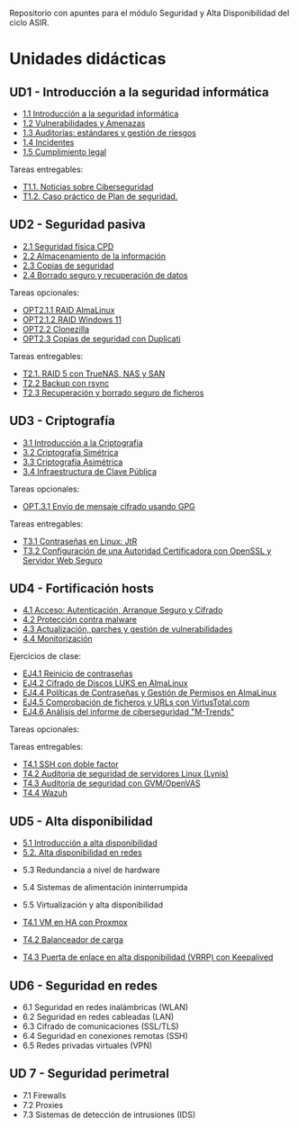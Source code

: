 Repositorio con apuntes para el módulo Seguridad y Alta Disponibilidad del ciclo ASIR.

# Unidades didácticas


## UD1 - Introducción a la seguridad informática 

* [1.1 Introducción a la seguridad informática](UD1/1.introduccion.md)
* [1.2 Vulnerabilidades y Amenazas](UD1/2.amenazas.md)
* [1.3 Auditorías: estándares y gestión de riesgos](UD1/3.auditorias.md)
* [1.4 Incidentes](UD1/4.incidentes.md)
* [1.5 Cumplimiento legal](UD1/5.cumplimiento.md)

Tareas entregables:

- [T1.1. Noticias sobre Ciberseguridad](UD1/exercises/4.1rssSeguridad.md)
- [T1.2. Caso práctico de Plan de seguridad.](UD1/exercises/caso_practico.md)
 

## UD2 - Seguridad pasiva

- [2.1 Seguridad física CPD](UD2/1.fisica_CPD.md)
- [2.2 Almacenamiento de la información](UD2/2.almacenamiento.md)
- [2.3 Copias de seguridad](UD2/3.backup.md)
- [2.4 Borrado seguro y recuperación de datos](UD2/4.borradoyrecuperacion.md)

Tareas opcionales:

- [OPT2.1.1 RAID AlmaLinux](UD2/exercises/RAID_almalinux.md)
- [OPT2.1.2 RAID Windows 11](UD2/exercises/RAID_windows11.md)
- [OPT2.2 Clonezilla](UD2/exercises/clonezilla.md)
- [OPT2.3 Copias de seguridad con Duplicati](UD2/exercises/backup_duplicati.md)

Tareas entregables:

- [T2.1. RAID 5 con TrueNAS, NAS y SAN](UD2/exercises/TrueNAS_RAID5.md)
- [T2.2 Backup con rsync](UD2/exercises/backup_rsync.md)
- [T2.3 Recuperación y borrado seguro de ficheros](UD2/exercises/borrado_seguro.md)

## UD3 - Criptografía

- [3.1 Introducción a la Criptografía](UD3/1.introduccion.md)
- [3.2 Criptografía Simétrica](UD3/2.c_simetrica.md)
- [3.3 Criptografía Asimétrica](UD3/3.c_asimetrica.md)
- [3.4 Infraestructura de Clave Pública](UD3/4.PKI.md)


Tareas opcionales:
- [OPT.3.1 Envío de mensaje cifrado usando GPG](UD3/exercises/opt.gpg.simetrico.md)
 
Tareas entregables:
- [T3.1 Contraseñas en Linux: JtR](UD3/exercises/t.hash_pwd_jtr.md)
- [T3.2 Configuración de una Autoridad Certificadora con OpenSSL y Servidor Web Seguro ](UD3/exercises/t.PKI.openssl.md)

## UD4 - Fortificación hosts

- [4.1 Acceso: Autenticación, Arranque Seguro y Cifrado](UD4/1.seguridad_acceso.md)
- [4.2 Protección contra malware](UD4/2.malware.md)
- [4.3 Actualización, parches y gestión de vulnerabilidades](UD4/3.actualizacion_vulnerabilidades.md)
- [4.4 Monitorización](UD4/4.monitorizacion.md)

Ejercicios de clase:
- [EJ4.1 Reinicio de contraseñas](UD4/exercises/ej.resetPass.md)
- [EJ4.2 Cifrado de Discos LUKS en AlmaLinux](UD4/exercises/ej.cifrado_LUKS.md)
- [EJ4.4 Políticas de Contraseñas y Gestión de Permisos en AlmaLinux](UD4/exercises/ej.politicas_de_contraseñas_linux.md)
- [EJ4.5 Comprobación de ficheros y URLs con VirtusTotal.com](UD4/exercises/ej.virustotal.md)
- [EJ4.6 Análisis del informe de ciberseguridad "M-Trends"](UD4/exercises/ej.Informe_mandiant2024.md)

Tareas opcionales:


Tareas entregables:
- [T4.1 SSH con doble factor](UD4/exercises/opt.ssh_2step.md)
- [T4.2 Auditoria de seguridad de servidores Linux (Lynis)](UD4/exercises/t.lynis.md)
- [T4.3 Auditoría de seguridad con GVM/OpenVAS](UD4/exercises/t.GVM.openVAS.md)
- [T4.4 Wazuh](UD4/exercises/t.wazuh.md)

## UD5 - Alta disponibilidad

* [5.1 Introducción a alta disponibilidad](UD5/1.intro_ha.md)
* [5.2. Alta disponibilidad en redes](UD5/2.redes_ha.md)
- 5.3 Redundancia a nivel de hardware
- 5.4 Sistemas de alimentación ininterrumpida
- 5.5 Virtualización y alta disponibilidad

 
- [T4.1 VM en HA con Proxmox](UD5/exercises/t.proxmox.md)
- [T4.2 Balanceador de carga](UD5/exercises/t.balanceador.md)
- [T4.3 Puerta de enlace en alta disponibilidad (VRRP) con Keepalived](UD5/exercises/t.vrrp.keepalived.md)
## UD6 - Seguridad en redes

- 6.1 Seguridad en redes inalámbricas (WLAN)
- 6.2 Seguridad en redes cableadas (LAN)
- 6.3 Cifrado de comunicaciones (SSL/TLS)
- 6.4 Seguridad en conexiones remotas (SSH)
- 6.5 Redes privadas virtuales (VPN)

## UD 7 - Seguridad perimetral 

- 7.1 Firewalls
- 7.2 Proxies
- 7.3 Sistemas de detección de intrusiones (IDS)

